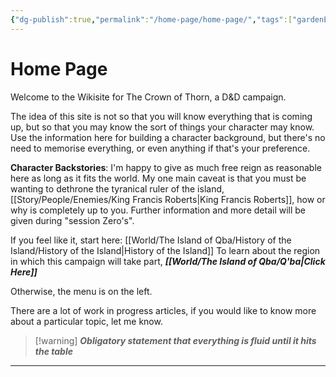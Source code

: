 ```yaml
---
{"dg-publish":true,"permalink":"/home-page/home-page/","tags":["gardenEntry"]}
---
```


# Home Page

Welcome to the Wikisite for The Crown of Thorn, a D&D campaign.

The idea of this site is not so that you will know everything that is coming up, but so that you may know the sort of things your character may know. Use the information here for building a character background, but there's no need to memorise everything, or even anything if that's your preference.

**Character Backstories**: I'm happy to give as much free reign as reasonable here as long as it fits the world. My one main caveat is that you must be wanting to dethrone the tyranical ruler of the island, [[Story/People/Enemies/King Francis Roberts\|King Francis Roberts]], how or why is completely up to you. Further information and more detail will be given during "session Zero's". 

If you feel like it, start here: [[World/The Island of Qba/History of the Island/History of the Island\|History of the Island]]
To learn about the region in which this campaign will take part, ***[[World/The Island of Qba/Q'ba\|Click Here]]***

Otherwise, the menu is on the left.

There are a lot of work in progress articles, if you would like to know more about a particular topic, let me know.
>[!warning] ***Obligatory statement that everything is fluid until it hits the table***
















---
